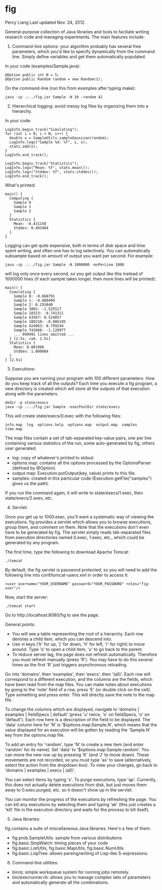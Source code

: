 fig
===
Percy Liang
Last updated Nov. 24, 2012.

General-purpose collection of Java libraries and tools to faciliate writing
research code and managing experiments.  The main features include:

1) Command-line options: your algorithm probably has several free parameters,
which you'd like to specify dynamically from the command line.  Simply define
variables and get them automatically populated.
  
In your code (examples/Sample.java):

    @Option public int N = 5;
    @Option public Random random = new Random(1);

On the command-line (run this from examples after typing make):

    java -cp .:../fig.jar Sample -N 10 -random 42

2) Hierarchical logging: avoid messy log files by organizing them into a
hierarchy.

In your code:

    LogInfo.begin_track("Simulating");
    for (int i = 0; i < N; i++) {
      double x = SampleUtils.sampleGaussian(random);
      LogInfo.logs("Sample %d: %f", i, x);
      stats.add(x);
    }
    LogInfo.end_track();

    LogInfo.begin_track("Statistics");
    LogInfo.logs("Mean: %f", stats.mean());
    LogInfo.logs("Stddev: %f", stats.stddev());
    LogInfo.end_track();

What's printed:

    main() {
      Computing {
        Sample 0
        Sample 1
        Sample 2
      }
      Statistics {
        Mean: -0.431150
        Stddev: 0.493404
      }
    }

Logging can get quite expensive, both in terms of disk space and time spent
writing, and often one has to log selectively.  You can automatically subsample
based on amount of output you want per second.  For example:

    java -cp .:../fig.jar Sample -N 1000000 -msPerLine 1000

will log only once every second, so you get output like this instead of 1000000
lines (if each sample takes longer, then more lines will be printed):

    main() {
      Simulating {
        Sample 0: -0.668791
        Sample 1: -0.880499
        Sample 2: 0.255840
        Sample 3002: -1.525517
        Sample 18323: -0.741311
        Sample 63567: 0.524057
        Sample 188210: -0.886195
        Sample 424063: 0.799244
        Sample 742668: -1.128977
        ... 999991 lines omitted ...
      } [2.5s, cum. 2.5s]
      Statistics {
        Mean: 0.001096
        Stddev: 1.000084
      }
    } [2.5s]

3) Executions:

Suppose you are running your program with 100 different parameters.  How do you
keep track of all the outputs?  Each time you execute a fig program, a new
directory is created which will store all the outputs of that execution along
with the parameters.

    mkdir -p state/execs
    java -cp .:../fig.jar Sample -execPoolDir state/execs

This will create state/execs/0.exec with the following files:

    info.map  log  options.help  options.map  output.map  samples  time.map

The map files contain a set of tab-separated key-value pairs, one per line
containing various statistics of the run, some auto-generated by fig, others
user generated.
 - log: copy of whatever's printed to stdout.
 - options.map: contains all the options processed by the OptionsParser
   (defined by @Option).
 - output.map: Execution.putOutput(key, value) prints to this file.
 - samples: created in this particular code (Execution.getFile("samples") gives
   us the path).

If you run the command again, it will write to state/execs/1.exec, then
state/execs/2.exec, etc.

4) Servlet:

Once you get up to 1000.exec, you'll want a systematic way of viewing the
executions.  fig provides a servlet which allows you to browse executions,
group them, and comment on them.  Note that the executions don't even have to
be generated by fig.  The servlet simply reads tab-separated files from
execution directories named 0.exec, 1.exec, etc., which could be generated by
any program.

The first time, type the following to download Apache Tomcat:

    ./tomcat

By default, the fig servlet is password protected, so you will need to add the
following line into conf/tomcat-users.xml in order to access it:

    <user username="YOUR_USERNAME" password="YOUR_PASSWORD" roles="fig-user"/>

Now, start the server:

    ./tomcat start

Go to http://localhost:8080/fig to see the page.

General points:
 - You will see a table representing the root of a hierarchy.  Each row denotes
   a child item, which you can descend into.
 - Use vi keys ('k' for up, 'j' for down, 'h' for left, 'r' for right) to move
   around.  Type 'o' to open a child item, 'u' to go back to the parent.
 - To reduce server lag, the page does not refresh automatically.  Therefore
   you must refresh manually (press 'R').  You may have to do this several
   times as the first 'R' just triggers asynchronous reloading.

Go into 'domains', then 'examples', then 'execs', then '(all)'.  Each row will
correspond to a different execution, and the columns are the fields, which have
been read from the map files.  You can make notes about executions by going to
the 'note' field of a row, press 'E' (or double click on the cell).  Type
something and press enter.  This will directly save the note to the map file.

To change the columns which are displayed, navigate to 'domains | examples |
fieldSpecs | default' (press 'u' twice, 'o' on fieldSpecs, 'o' on 'default').
Each row here is a description of the field to be displayed.  The 'data' column
here for 'N' is '$options.map:Sample.N', which means that the value displayed
for an execution will be gotten by reading the 'Sample.N' key from the
options.map file.

To add an entry for 'random', type 'N' to create a new item (and enter 'random'
for its name).  Set 'data' to '$options.map:Sample.random'.  You can move the
new row up by pressing 'K' (and 'J' to move down).  These movements are not
recorded, so you must type 'as' to save (alternatively, select the action from
the dropdown box).  To view your changes, go back to 'domains | examples |
execs | (all)'.

You can select items by typing 'x'.  To purge executions, type 'ap'.
Currently, this does not actually delete executions from disk, but just moves
them away to 0.exec.purged, etc. so it doesn't show up in the servlet.

You can monitor the progress of the executions by refreshing the page.  You can
kill any executions by selecting them and typing 'ak' (this just creates a
'kill' file in the execution directory and waits for the process to kill
itself).

5) Java libraries:

fig contains a suite of miscellaneous Java libraries.  Here's a few of them:

 - fig.prob.SampleUtils: sample from various distributions
 - fig.basic.StopWatch: timing pieces of your code
 - fig.basic.ListUtils, fig.basic.MapUtils, fig.basic.NumUtils
 - fig.basic.LispTree: allows parsing/writing of Lisp-like S-expressions.

6) Command-line utilities:

 - bin/q: simple workqueue system for running jobs remotely.
 - bin/execrunner.rb: allows you to manage complex sets of parameters and
   automatically generate all the combinations.
